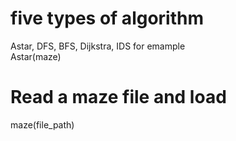 #  five types of algorithm  
Astar, DFS, BFS, Dijkstra, IDS 
for emample  
Astar(maze)
  
# Read a maze file and load
maze(file_path) 



